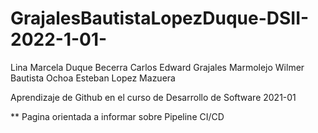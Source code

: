 # GrajalesBautistaLopezDuque-DSII-2022-1-01-

Lina Marcela Duque Becerra
Carlos Edward Grajales Marmolejo 
Wilmer Bautista Ochoa 
Esteban Lopez Mazuera 


Aprendizaje de Github en el curso de Desarrollo de Software 2021-01

** Pagina orientada a informar sobre Pipeline CI/CD

